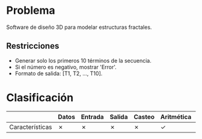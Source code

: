 # Problema

Software de diseño 3D para modelar estructuras fractales.

## Restricciones

- Generar solo los primeros 10 términos de la secuencia.
- Si el número es negativo, mostrar 'Error'.
- Formato de salida: [T1, T2, ..., T10].

# Clasificación
|  | Datos | Entrada | Salida | Casteo | Aritmética | Relacionales | Lógicos | Condicionales | Ciclo | Matrices | Funciones |
|----------|-------|---------|--------|--------|------------|--------------|---------|---------------|-------|----------|-------------|
| Características | ✗ | ✗ | ✗ | ✗ | ✓ | ✗ | ✗ | ✗ | ✓ | ✓ | ✗ |
